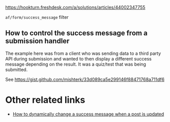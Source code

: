 https://hookturn.freshdesk.com/a/solutions/articles/44002347755

`af/form/success_message` filter

## How to control the success message from a submission handler

The example here was from a client who was sending data to a third party API during submission and wanted to then 
display a different success message depending on the result. It was a quiz/test that was being submitted. 

See https://gist.github.com/mishterk/33d089ca5e299146f88471768a711df6

# Other related links
- [How to dynamically change a success message when a post is updated](How-to-dynamically-change-a-success-message-when-a-post-is-updated.md)
